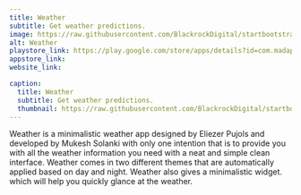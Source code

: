 ```yaml
---
title: Weather
subtitle: Get weather predictions.
image: https://raw.githubusercontent.com/BlackrockDigital/startbootstrap-agency/master/src/assets/img/portfolio/01-full.jpg
alt: Weather
playstore_link: https://play.google.com/store/apps/details?id=com.madapps.weather
appstore_link: 
website_link: 

caption:
  title: Weather
  subtitle: Get weather predictions.
  thumbnail: https://raw.githubusercontent.com/BlackrockDigital/startbootstrap-agency/master/src/assets/img/portfolio/01-thumbnail.jpg
---
```

Weather is a minimalistic weather app designed by Eliezer Pujols and developed by Mukesh Solanki with only one intention that is to provide you with all the weather information you need with a neat and simple clean interface. Weather comes in two different themes that are automatically applied based on day and night. Weather also gives a minimalistic widget. which will help you quickly glance at the weather. 